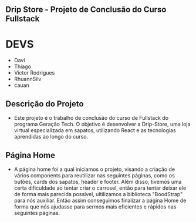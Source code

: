 ## Drip Store - Projeto de Conclusão do Curso Fullstack

# DEVS

- Davi
- Thiago
- Victor Rodrigues
- RhuannSilv
- cauan

## Descrição do Projeto

- Este projeto é o trabalho de conclusão do curso de Fullstack do programa Geração Tech. O objetivo é desenvolver a Drip-Store, uma loja virtual especializada em sapatos, utilizando React e as tecnologias aprendidas ao longo do curso.

## Página Home

- A página home foi a qual iniciamos o projeto, visando a criação de vários components para reutilizar nas seguintes páginas, como os butões, cards dos sapatos, header e footer. Além disso, tivemos uma certa dificuldade ao tentar criar o carrosel, então para tentar deixar ele de forma mais parecida possível, ultilizamos a biblioteca "BoodStrap" para nós auxiliar. Então assim conseguimos finalizar a página Home de forma que nós ajudasse para sermos mais eficientes e rápidos nas seguintes páginas.